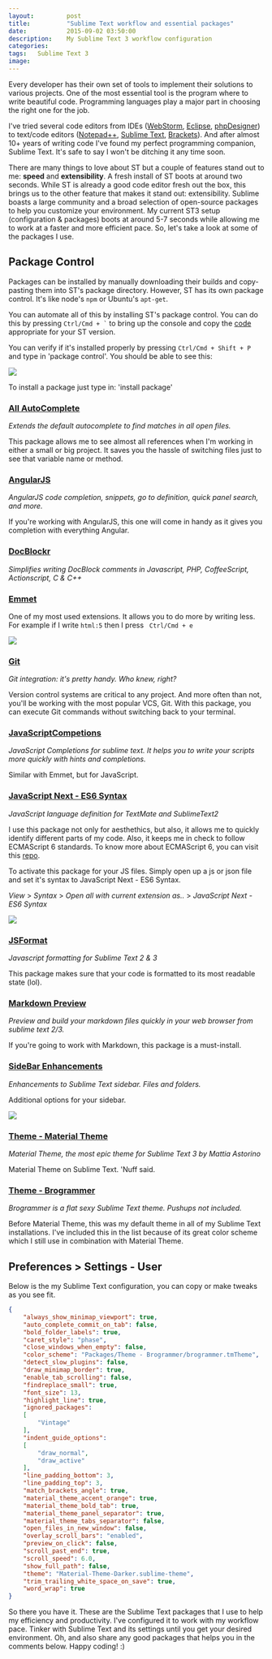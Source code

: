 ```yaml
---
layout: 		post
title:			"Sublime Text workflow and essential packages"
date:			2015-09-02 03:50:00
description: 	My Sublime Text 3 workflow configuration
categories:
tags:	Sublime Text 3
image:
---
```


Every developer has their own set of tools to implement their solutions to various projects. One of the most essential tool is the program where to write beautiful code. Programming languages play a major part in choosing the right one for the job.

I've tried several code editors from IDEs ([WebStorm](https://www.jetbrains.com/webstorm/), [Eclipse](https://eclipse.org/), [phpDesigner](http://www.mpsoftware.dk/phpdesigner.php)) to text/code editors ([Notepad++](https://notepad-plus-plus.org/), [Sublime Text](http://www.sublimetext.com/), [Brackets](http://brackets.io/)). And after almost 10+ years of writing code I've found my perfect programming companion, Sublime Text. It's safe to say I won't be ditching it any time soon.

There are many things to love about ST but a couple of features stand out to me:  __speed__ and __extensibility__. A fresh install of ST boots at around two seconds. While ST is already a good code editor fresh out the box, this brings us to the other feature that makes it stand out: extensibility. Sublime boasts a large community and a broad selection of open-source packages to help you customize your environment. My current ST3 setup (configuration & packages) boots at around 5-7 seconds while allowing me to work at a faster and more efficient pace. So, let's take a look at some of the packages I use.

## Package Control
Packages can be installed by manually downloading their builds and copy-pasting them into ST's package directory. However, ST has its own package control. It's like node's ```npm``` or Ubuntu's ```apt-get```.

You can automate all of this by installing ST's package control. You can do this by pressing ``` Ctrl/Cmd + ` ``` to bring up the console and copy the [code](https://packagecontrol.io/installation) appropriate for your ST version.

You can verify if it's installed properly by pressing ``` Ctrl/Cmd + Shift + P ``` and type in 'package control'. You should be able to see this:

![](/assets/article_images/2015-09-01-Sublime-Text-Packages/pkgctrl.jpg)

To install a package just type in: 'install package'

### [All AutoComplete](https://packagecontrol.io/packages/All%20Autocomplete)
_Extends the default autocomplete to find matches in all open files._

This package allows me to see almost all references when I'm working in either a small or big project. It saves you the hassle of switching files just to see that variable name or method.

### [AngularJS](https://packagecontrol.io/packages/AngularJS)
_AngularJS code completion, snippets, go to definition, quick panel search, and more._

If you're working with AngularJS, this one will come in handy as it gives you completion with everything Angular.

### [DocBlockr](https://packagecontrol.io/packages/DocBlockr)
_Simplifies writing DocBlock comments in Javascript, PHP, CoffeeScript, Actionscript, C & C++_

### [Emmet](https://packagecontrol.io/packages/Emmet)
One of my most used extensions. It allows you to do more by writing less. For example if I write ```html:5``` then I press ``` Ctrl/Cmd + e```

![](/assets/article_images/2015-09-01-Sublime-Text-Packages/emmet.JPG)

### [Git](https://packagecontrol.io/packages/Git)
_Git integration: it's pretty handy. Who knew, right?_

Version control systems are critical to any project. And more often than not, you'll be working with the most popular VCS, Git. With this package, you can execute Git commands without switching back to your terminal.

### [JavaScriptCompetions](https://packagecontrol.io/packages/JavaScript%20Completions)
_JavaScript Completions for sublime text. It helps you to write your scripts more quickly with hints and completions._

Similar with Emmet, but for JavaScript.

### [JavaScript Next - ES6 Syntax](https://packagecontrol.io/packages/JavaScriptNext%20-%20ES6%20Syntax)
_JavaScript language definition for TextMate and SublimeText2_

I use this package not only for aesthethics, but also, it allows me to quickly identify different parts of my code. Also, it keeps me in check to follow ECMAScript 6 standards. To know more about ECMAScript 6, you can visit this [repo](https://github.com/lukehoban/es6features).

To activate this package for your JS files. Simply open up a js or json file and set it's syntax to JavaScript Next - ES6 Syntax.

_View_ > _Syntax_ > _Open all with current extension as.._ > _JavaScript Next - ES6 Syntax_

![](/assets/article_images/2015-09-01-Sublime-Text-Packages/js6.png)

### [JSFormat](https://packagecontrol.io/packages/JsFormat)
_Javascript formatting for Sublime Text 2 & 3_

This package makes sure that your code is formatted to its most readable state (lol).

### [Markdown Preview](https://packagecontrol.io/packages/Markdown%20Preview)
_Preview and build your markdown files quickly in your web browser from sublime text 2/3._

If you're going to work with Markdown, this package is a must-install.

### [SideBar Enhancements](https://packagecontrol.io/packages/SideBarEnhancements)
_Enhancements to Sublime Text sidebar. Files and folders._

Additional options for your sidebar.

![](/assets/article_images/2015-09-01-Sublime-Text-Packages/sidebar.png)

### [Theme - Material Theme](https://packagecontrol.io/packages/Material%20Theme)
_Material Theme, the most epic theme for Sublime Text 3 by Mattia Astorino_

Material Theme on Sublime Text. 'Nuff said.

### [Theme - Brogrammer](https://packagecontrol.io/packages/Theme%20-%20Brogrammer)
_Brogrammer is a flat sexy Sublime Text theme. Pushups not included._

Before Material Theme, this was my default theme in all of my Sublime Text installations. I've included this in the list because of its great color scheme which I still use in combination with Material Theme.

## Preferences > Settings - User
Below is the my Sublime Text configuration, you can copy or make tweaks as you see fit.

```json
{
	"always_show_minimap_viewport": true,
	"auto_complete_commit_on_tab": false,
	"bold_folder_labels": true,
	"caret_style": "phase",
	"close_windows_when_empty": false,
	"color_scheme": "Packages/Theme - Brogrammer/brogrammer.tmTheme",
	"detect_slow_plugins": false,
	"draw_minimap_border": true,
	"enable_tab_scrolling": false,
	"findreplace_small": true,
	"font_size": 13,
	"highlight_line": true,
	"ignored_packages":
	[
		"Vintage"
	],
	"indent_guide_options":
	[
		"draw_normal",
		"draw_active"
	],
	"line_padding_bottom": 3,
	"line_padding_top": 3,
	"match_brackets_angle": true,
	"material_theme_accent_orange": true,
	"material_theme_bold_tab": true,
	"material_theme_panel_separator": true,
	"material_theme_tabs_separator": false,
	"open_files_in_new_window": false,
	"overlay_scroll_bars": "enabled",
	"preview_on_click": false,
	"scroll_past_end": true,
	"scroll_speed": 6.0,
	"show_full_path": false,
	"theme": "Material-Theme-Darker.sublime-theme",
	"trim_trailing_white_space_on_save": true,
	"word_wrap": true
}
```

So there you have it. These are the Sublime Text packages that I use to help my efficiency and productivity. I've configured it to work with my workflow pace. Tinker with Sublime Text and its settings until you get your desired environment. Oh, and also share any good packages that helps you in the comments below. Happy coding! :)